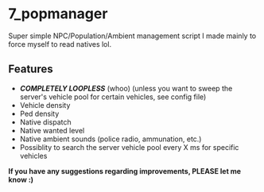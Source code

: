 # 7_popmanager
Super simple NPC/Population/Ambient management script I made mainly to force myself to read natives lol.

## Features
- ***COMPLETELY LOOPLESS*** (whoo) (unless you want to sweep the server's vehicle pool for certain vehicles, see config file)
- Vehicle density
- Ped density
- Native dispatch
- Native wanted level
- Native ambient sounds (police radio, ammunation, etc.)
- Possiblity to search the server vehicle pool every X ms for specific vehicles

**If you have any suggestions regarding improvements, PLEASE let me know :)**